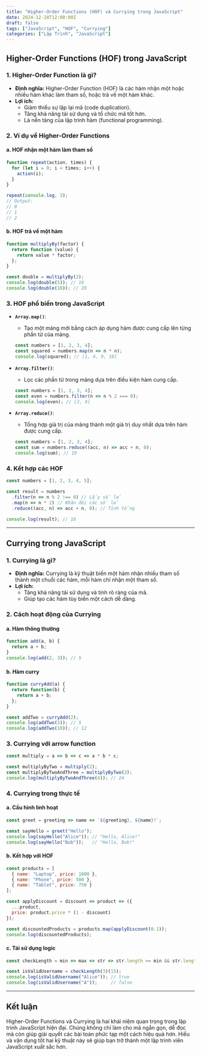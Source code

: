 ```yaml
---
title: "Higher-Order Functions (HOF) và Currying trong JavaScript"
date: 2024-12-28T12:00:00Z
draft: false
tags: ["JavaScript", "HOF", "Currying"]
categories: ["Lập Trình", "JavaScript"]
---
```


## Higher-Order Functions (HOF) trong JavaScript

### 1. Higher-Order Function là gì?
- **Định nghĩa:** Higher-Order Function (HOF) là các hàm nhận một hoặc nhiều hàm khác làm tham số, hoặc trả về một hàm khác.
- **Lợi ích:**
  - Giảm thiểu sự lặp lại mã (code duplication).
  - Tăng khả năng tái sử dụng và tổ chức mã tốt hơn.
  - Là nền tảng của lập trình hàm (functional programming).

### 2. Ví dụ về Higher-Order Functions

#### a. HOF nhận một hàm làm tham số
```javascript
function repeat(action, times) {
  for (let i = 0; i < times; i++) {
    action(i);
  }
}

repeat(console.log, 3);
// Output:
// 0
// 1
// 2
```

#### b. HOF trả về một hàm
```javascript
function multiplyBy(factor) {
  return function (value) {
    return value * factor;
  };
}

const double = multiplyBy(2);
console.log(double(5)); // 10
console.log(double(10)); // 20
```

### 3. HOF phổ biến trong JavaScript
- **`Array.map()`**:
  - Tạo một mảng mới bằng cách áp dụng hàm được cung cấp lên từng phần tử của mảng.
  ```javascript
  const numbers = [1, 2, 3, 4];
  const squared = numbers.map(n => n * n);
  console.log(squared); // [1, 4, 9, 16]
  ```

- **`Array.filter()`**:
  - Lọc các phần tử trong mảng dựa trên điều kiện hàm cung cấp.
  ```javascript
  const numbers = [1, 2, 3, 4];
  const even = numbers.filter(n => n % 2 === 0);
  console.log(even); // [2, 4]
  ```

- **`Array.reduce()`**:
  - Tổng hợp giá trị của mảng thành một giá trị duy nhất dựa trên hàm được cung cấp.
  ```javascript
  const numbers = [1, 2, 3, 4];
  const sum = numbers.reduce((acc, n) => acc + n, 0);
  console.log(sum); // 10
  ```

### 4. Kết hợp các HOF
```javascript
const numbers = [1, 2, 3, 4, 5];

const result = numbers
  .filter(n => n % 2 !== 0) // Lấy số lẻ
  .map(n => n * 2) // Nhân đôi các số lẻ
  .reduce((acc, n) => acc + n, 0); // Tính tổng

console.log(result); // 18
```

---

## Currying trong JavaScript

### 1. Currying là gì?
- **Định nghĩa:** Currying là kỹ thuật biến một hàm nhận nhiều tham số thành một chuỗi các hàm, mỗi hàm chỉ nhận một tham số.
- **Lợi ích:**
  - Tăng khả năng tái sử dụng và tính rõ ràng của mã.
  - Giúp tạo các hàm tùy biến một cách dễ dàng.

### 2. Cách hoạt động của Currying

#### a. Hàm thông thường
```javascript
function add(a, b) {
  return a + b;
}
console.log(add(2, 3)); // 5
```

#### b. Hàm curry
```javascript
function curryAdd(a) {
  return function(b) {
    return a + b;
  };
}

const addTwo = curryAdd(2);
console.log(addTwo(3)); // 5
console.log(addTwo(10)); // 12
```

### 3. Currying với arrow function
```javascript
const multiply = a => b => c => a * b * c;

const multiplyByTwo = multiply(2);
const multiplyByTwoAndThree = multiplyByTwo(3);
console.log(multiplyByTwoAndThree(4)); // 24
```

### 4. Currying trong thực tế

#### a. Cấu hình linh hoạt
```javascript
const greet = greeting => name => `${greeting}, ${name}!`;

const sayHello = greet("Hello");
console.log(sayHello("Alice")); // "Hello, Alice!"
console.log(sayHello("Bob"));   // "Hello, Bob!"
```

#### b. Kết hợp với HOF
```javascript
const products = [
  { name: "Laptop", price: 1000 },
  { name: "Phone", price: 500 },
  { name: "Tablet", price: 750 }
];

const applyDiscount = discount => product => ({
  ...product,
  price: product.price * (1 - discount)
});

const discountedProducts = products.map(applyDiscount(0.1));
console.log(discountedProducts);
```

#### c. Tái sử dụng logic
```javascript
const checkLength = min => max => str => str.length >= min && str.length <= max;

const isValidUsername = checkLength(3)(15);
console.log(isValidUsername("Alice")); // true
console.log(isValidUsername("A"));     // false
```

---

## Kết luận

Higher-Order Functions và Currying là hai khái niệm quan trọng trong lập trình JavaScript hiện đại. Chúng không chỉ làm cho mã ngắn gọn, dễ đọc mà còn giúp giải quyết các bài toán phức tạp một cách hiệu quả hơn. Hiểu và vận dụng tốt hai kỹ thuật này sẽ giúp bạn trở thành một lập trình viên JavaScript xuất sắc hơn.
